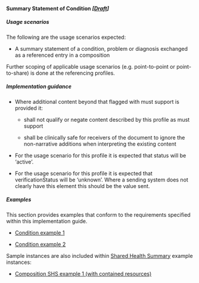 #### Summary Statement of Condition *[[Draft](http://hl7.org/fhir/stu3/versions.html#maturity)]*

##### Usage scenarios

The following are the usage scenarios expected:

* A summary statement of a condition, problem or diagnosis exchanged as a referenced entry in a composition

Further scoping of applicable usage scenarios (e.g. point-to-point or point-to-share) is done at the referencing profiles. 



##### Implementation guidance
* Where additional content beyond that flagged with must support is provided it:
    * shall not qualify or negate content described by this profile as must support
    
    * shall be clinically safe for receivers of the document to ignore the non-narrative additions when interpreting the existing content
    
* For the usage scenario for this profile it is expected that status will be ‘active’.

* For the usage scenario for this profile it is expected that verificationStatus will be ‘unknown’. Where a sending system does not clearly have this element this should be the value sent.


##### Examples
This section provides examples that conform to the requirements specified within this implementation guide.

* [Condition example 1](Condition-b021320c-bc5e-4ae8-b9fc-1ed2d876e889.html)

* [Condition example 2](Condition-cfa41daf-b5a6-4a05-9166-a4b7c23f08a1.html)

Sample instances are also included within [Shared Health Summary](StructureDefinition-composition-shs-1.html) example instances:
* [Composition SHS example 1 (with contained resources)](Composition-a0da969a-7956-439b-b390-8de071a2df7c.html)



